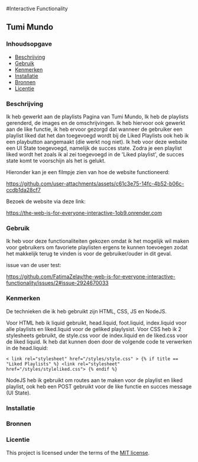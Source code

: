 #Interactive Functionality

## Tumi Mundo


### Inhoudsopgave

  * [Beschrijving](#beschrijving)
  * [Gebruik](#gebruik)
  * [Kenmerken](#kenmerken)
  * [Installatie](#installatie)
  * [Bronnen](#bronnen)
  * [Licentie](#licentie)

### Beschrijving
<!-- Bij Beschrijving staat kort beschreven wat voor project het is en wat je hebt gemaakt -->
Ik heb gewerkt aan de playlists Pagina van Tumi Mundo, Ik heb de playlists gerenderd, de images en de omschrijvingen. Ik heb hiervoor ook gewerkt aan de like functie, ik heb ervoor gezorgd dat wanneer de gebruiker een playlist liked dat het dan toegevoegd wordt bij de Liked Playlists ook heb ik een playbutton aangemaakt (die werkt nog niet). Ik heb voor deze website een UI State toegevoegd, namelijk de succes state. Zodra je een playlist liked wordt het zoals ik al zei toegevoegd in de 'Liked playlist', de succes state komt te voorschijn als het is gelukt.

Hieronder kan je een filmpje zien van hoe de website functioneerd:



https://github.com/user-attachments/assets/c61c3e75-14fc-4b52-b06c-ccdb1da28cf7


Bezoek de website via deze link:

https://the-web-is-for-everyone-interactive-1ob9.onrender.com

### Gebruik

Ik heb voor deze functionaliteiten gekozen omdat ik het mogelijk wil maken voor gebruikers om favoriete playlisten ergens te kunnen toevoegen zodat het makkelijk terug te vinden is voor de gebruiker/ouder in dit geval. 

issue van de user test:

https://github.com/FatimaZelay/the-web-is-for-everyone-interactive-functionality/issues/2#issue-2924670033

### Kenmerken
<!-- Bij Kenmerken staat welke technieken zijn gebruikt en hoe. Wat is de HTML structuur? Wat zijn de belangrijkste dingen in CSS? Wat is er met JS gedaan en hoe? Misschien heb je iets met NodeJS gedaan, of heb je een framework of library gebruikt? -->


De technieken die ik heb gebruikt zijn HTML, CSS, JS en NodeJS.

Voor HTML heb ik liquid gebruikt, head.liquid, foot.liquid, index.liquid voor alle playlists en liked.liquid voor de geliked playlysist.
Voor CSS heb ik 2 stylesheets gebruikt, de style.css voor de index.liquid en de liked.css voor de liked liquid. Ik heb dat kunnen doen door de volgende code te verwerken in de head.liquid:

` < link rel="stylesheet" href="/styles/style.css" >
    {% if title == "Liked Playlists" %}
        <link rel="stylesheet" href="/styles/styleliked.css">
      {% endif %} `

NodeJS heb ik gebruikt om routes aan te maken voor de playlist en liked playlist, ook heb een POST gebruikt voor de like functie en succes message (UI State).



### Installatie

<!-- Bij Installatie staat hoe een andere developer aan jouw repo kan werken -->


### Bronnen

### Licentie

This project is licensed under the terms of the [MIT license](./LICENSE).
